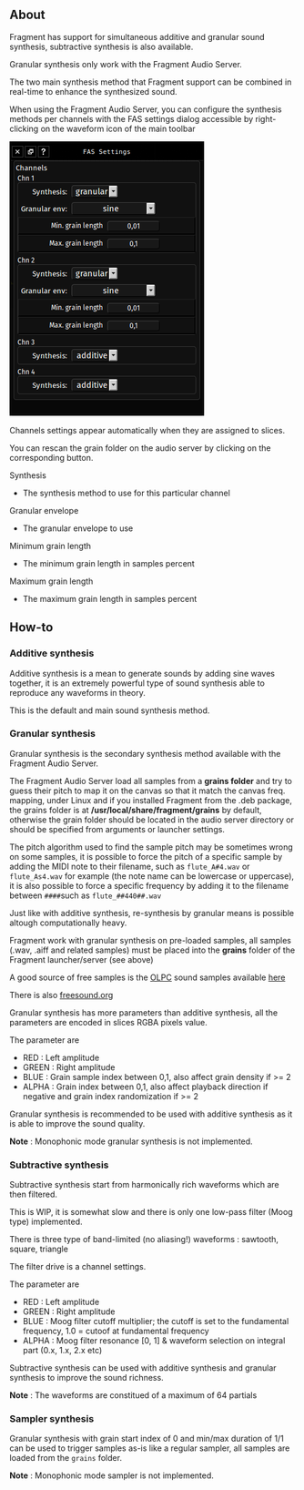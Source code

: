 ## About

Fragment has support for simultaneous additive and granular sound synthesis, subtractive synthesis is also available.

Granular synthesis only work with the Fragment Audio Server.

The two main synthesis method that Fragment support can be combined in real-time to enhance the synthesized sound.

When using the Fragment Audio Server, you can configure the synthesis methods per channels with the FAS settings dialog accessible by right-clicking on the waveform icon of the main toolbar

![Fragment Audio Server settings dialog](images/fas_settings.png)

Channels settings appear automatically when they are assigned to slices. 

You can rescan the grain folder on the audio server by clicking on the corresponding button.

Synthesis

- The synthesis method to use for this particular channel

Granular envelope

- The granular envelope to use

Minimum grain length

- The minimum grain length in samples percent

Maximum grain length

- The maximum grain length in samples percent

## How-to

### Additive synthesis

Additive synthesis is a mean to generate sounds by adding sine waves together, it is an extremely powerful type of sound synthesis able to reproduce any waveforms in theory.

This is the default and main sound synthesis method.

### Granular synthesis

Granular synthesis is the secondary synthesis method available with the Fragment Audio Server.

The Fragment Audio Server load all samples from a **grains folder** and try to guess their pitch to map it on the canvas so that it match the canvas freq. mapping, under Linux and if you installed Fragment from the .deb package, the grains folder is at **/usr/local/share/fragment/grains** by default, otherwise the grain folder should be located in the audio server directory or should be specified from arguments or launcher settings.

The pitch algorithm used to find the sample pitch may be sometimes wrong on some samples, it is possible to force the pitch of a specific sample by adding the MIDI note to their filename, such as `flute_A#4.wav`  or `flute_As4.wav` for example (the note name can be lowercase or uppercase), it is also possible to force a specific frequency by adding it to the filename between `####`such as `flute_##440##.wav`

Just like with additive synthesis, re-synthesis by granular means is possible altough computationally heavy.

Fragment work with granular synthesis on pre-loaded samples, all samples (.wav, .aiff and related samples) must be placed into the **grains** folder of the Fragment launcher/server (see above)

A good source of free samples is the [OLPC](http://one.laptop.org/) sound samples available [here](http://wiki.laptop.org/go/Sound_samples)

There is also [freesound.org](http://freesound.org/)

Granular synthesis has more parameters than additive synthesis, all the parameters are encoded in slices RGBA pixels value.

The parameter are

- RED : Left amplitude
- GREEN : Right amplitude
- BLUE : Grain sample index between 0,1, also affect grain density if >= 2
- ALPHA : Grain index between 0,1, also affect playback direction if negative and grain index randomization if >= 2

Granular synthesis is recommended to be used with additive synthesis as it is able to improve the sound quality.

**Note** : Monophonic mode granular synthesis is not implemented.

### Subtractive synthesis

Subtractive synthesis start from harmonically rich waveforms which are then filtered.

This is WIP, it is somewhat slow and there is only one low-pass filter (Moog type) implemented.

There is three type of band-limited (no aliasing!) waveforms : sawtooth, square, triangle

The filter drive is a channel settings.

The parameter are

- RED : Left amplitude
- GREEN : Right amplitude
- BLUE : Moog filter cutoff multiplier; the cutoff is set to the fundamental frequency, 1.0 = cutoof at fundamental frequency
- ALPHA : Moog filter resonance [0, 1] & waveform selection on integral part (0.x, 1.x, 2.x etc)

Subtractive synthesis can be used with additive synthesis and granular synthesis to improve the sound richness.

**Note** : The waveforms are constitued of a maximum of 64 partials

### Sampler synthesis

Granular synthesis with grain start index of 0 and min/max duration of 1/1 can be used to trigger samples as-is like a regular sampler, all samples are loaded from the `grains` folder.

**Note** : Monophonic mode sampler is not implemented.